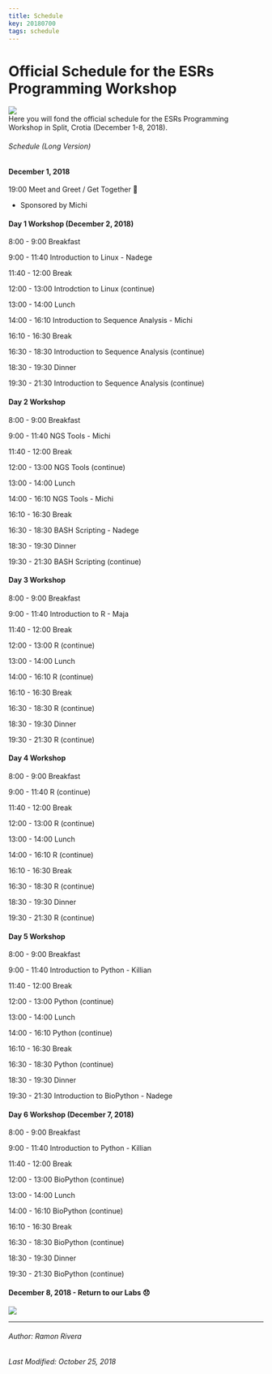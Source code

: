 ```yaml
---
title: Schedule
key: 20180700
tags: schedule
---
```



# Official Schedule for the ESRs Programming Workshop  
![](https://i.imgur.com/KMVYY8O.png)  
Here you will fond the official schedule for the ESRs Programming Workshop in Split, Crotia (December 1-8, 2018).   

###### Schedule (Long Version)

#### December 1, 2018
19:00 Meet and Greet / Get Together :beers: 
- Sponsored by Michi

#### Day 1 Workshop (December 2, 2018)

8:00 - 9:00 Breakfast

9:00 - 11:40 Introduction to Linux - Nadege

11:40 - 12:00 Break

12:00 - 13:00 Introdction to Linux (continue)

13:00 - 14:00 Lunch

14:00 - 16:10 Introduction to Sequence Analysis - Michi

16:10 - 16:30 Break

16:30 - 18:30 Introduction to Sequence Analysis (continue)

18:30 - 19:30 Dinner

19:30 - 21:30 Introduction to Sequence Analysis (continue)

#### Day 2 Workshop

8:00 - 9:00 Breakfast

9:00 - 11:40 NGS Tools - Michi

11:40 - 12:00 Break

12:00 - 13:00 NGS Tools (continue)

13:00 - 14:00 Lunch

14:00 - 16:10 NGS Tools - Michi

16:10 - 16:30 Break

16:30 - 18:30 BASH Scripting - Nadege

18:30 - 19:30 Dinner

19:30 - 21:30 BASH Scripting (continue)

#### Day 3 Workshop

8:00 - 9:00 Breakfast

9:00 - 11:40 Introduction to R - Maja

11:40 - 12:00 Break

12:00 - 13:00 R (continue)

13:00 - 14:00 Lunch

14:00 - 16:10 R (continue)

16:10 - 16:30 Break

16:30 - 18:30 R (continue)

18:30 - 19:30 Dinner

19:30 - 21:30 R (continue)

#### Day 4 Workshop

8:00 - 9:00 Breakfast

9:00 - 11:40 R (continue)

11:40 - 12:00 Break

12:00 - 13:00 R (continue)

13:00 - 14:00 Lunch

14:00 - 16:10 R (continue)

16:10 - 16:30 Break

16:30 - 18:30 R (continue)

18:30 - 19:30 Dinner

19:30 - 21:30 R (continue)

#### Day 5 Workshop

8:00 - 9:00 Breakfast

9:00 - 11:40 Introduction to Python - Killian

11:40 - 12:00 Break

12:00 - 13:00 Python (continue)

13:00 - 14:00 Lunch

14:00 - 16:10 Python (continue)

16:10 - 16:30 Break

16:30 - 18:30 Python (continue)

18:30 - 19:30 Dinner

19:30 - 21:30 Introduction to BioPython - Nadege

#### Day 6 Workshop (December 7, 2018)

8:00 - 9:00 Breakfast

9:00 - 11:40 Introduction to Python - Killian

11:40 - 12:00 Break

12:00 - 13:00 BioPython (continue)

13:00 - 14:00 Lunch

14:00 - 16:10 BioPython (continue)

16:10 - 16:30 Break

16:30 - 18:30 BioPython (continue)

18:30 - 19:30 Dinner

19:30 - 21:30 BioPython (continue)


#### December 8, 2018 - Return to our Labs :disappointed: 


![](https://i.imgur.com/KMVYY8O.png)  

---
###### Author: Ramon Rivera  
###### Last Modified: October 25, 2018  
